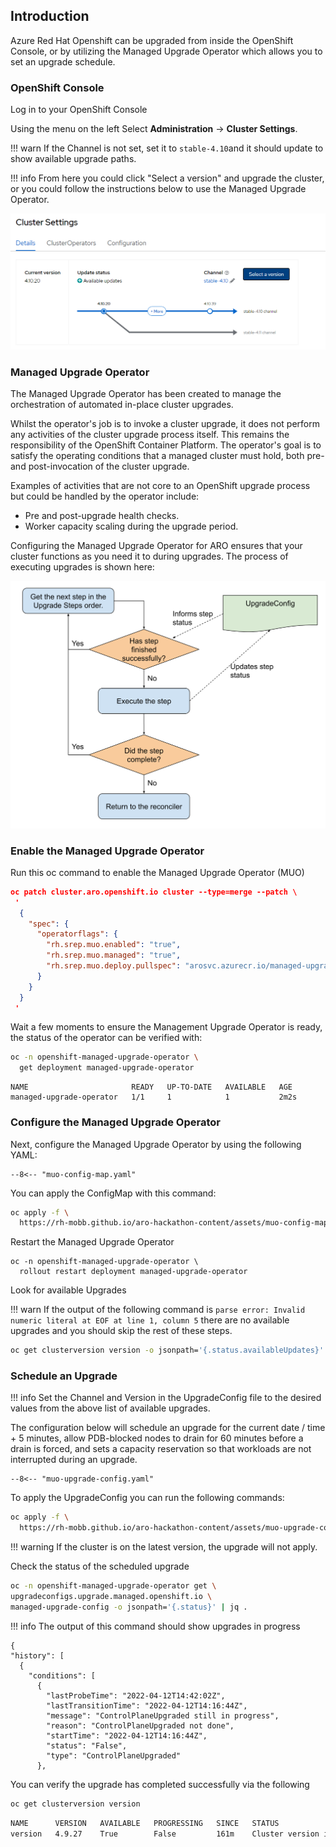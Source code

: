 ## Introduction

Azure Red Hat Openshift can be upgraded from inside the OpenShift Console, or by utilizing the Managed Upgrade Operator which allows you to set an upgrade schedule.

### OpenShift Console

Log in to your OpenShift Console

Using the menu on the left Select **Administration** -> **Cluster Settings**.

!!! warn
    If the Channel is not set, set it to `stable-4.10`and it should update to show available upgrade paths.

!!! info
    From here you could click "Select a version" and upgrade the cluster, or you could follow the instructions below to use the Managed Upgrade Operator.

![screenshot of aro console upgrade screen](Images/aro-console-upgrade.png)

### Managed Upgrade Operator

The Managed Upgrade Operator has been created to manage the orchestration of automated in-place cluster upgrades.

Whilst the operator's job is to invoke a cluster upgrade, it does not perform any activities of the cluster upgrade process itself. This remains the responsibility of the OpenShift Container Platform. The operator's goal is to satisfy the operating conditions that a managed cluster must hold, both pre- and post-invocation of the cluster upgrade.

Examples of activities that are not core to an OpenShift upgrade process but could be handled by the operator include:

- Pre and post-upgrade health checks.
- Worker capacity scaling during the upgrade period.

Configuring the Managed Upgrade Operator for ARO ensures that your cluster functions as you need it to during upgrades. The process of executing upgrades is shown here:

![MUO Upgrade Process](../assets/images/upgradecluster-flow.svg)

### Enable the Managed Upgrade Operator

Run this oc command to enable the Managed Upgrade Operator (MUO)

```json
oc patch cluster.aro.openshift.io cluster --type=merge --patch \
 '
  {
    "spec": {
      "operatorflags": {
        "rh.srep.muo.enabled": "true",
        "rh.srep.muo.managed": "true",
        "rh.srep.muo.deploy.pullspec": "arosvc.azurecr.io/managed-upgrade-operator@sha256:f57615aa690580a12c1e5031ad7ea674ce249c3d0f54e6dc4d070e42a9c9a274"
      }
    }
  }
 '
```

Wait a few moments to ensure the Management Upgrade Operator is ready, the status of the operator can be verified with:

```bash
oc -n openshift-managed-upgrade-operator \
  get deployment managed-upgrade-operator
```

```{ .text .no-copy }
NAME                       READY   UP-TO-DATE   AVAILABLE   AGE
managed-upgrade-operator   1/1     1            1           2m2s
```

### Configure the Managed Upgrade Operator

Next, configure the Managed Upgrade Operator by using the following YAML:

``` title="muo-config-map.yaml"
--8<-- "muo-config-map.yaml"
```

You can apply the ConfigMap with this command:

```bash
oc apply -f \
  https://rh-mobb.github.io/aro-hackathon-content/assets/muo-config-map.yaml
```

Restart the Managed Upgrade Operator

```
oc -n openshift-managed-upgrade-operator \
  rollout restart deployment managed-upgrade-operator
```

Look for available Upgrades

!!! warn
    If the output of the following command is `parse error: Invalid numeric literal at EOF at line 1, column 5` there are no available upgrades and you should skip the rest of these steps.

```bash
oc get clusterversion version -o jsonpath='{.status.availableUpdates}' | jq .
```

### Schedule an Upgrade

!!! info
    Set the Channel and Version in the UpgradeConfig file to the desired values from the above list of available upgrades.

The configuration below will schedule an upgrade for the current date / time + 5 minutes, allow PDB-blocked nodes to drain for 60 minutes before a drain is forced, and sets a capacity reservation so that workloads are not interrupted during an upgrade.

``` title="muo-upgrade-config.yaml"
--8<-- "muo-upgrade-config.yaml"
```

To apply the UpgradeConfig you can run the following commands:

```bash
oc apply -f \
  https://rh-mobb.github.io/aro-hackathon-content/assets/muo-upgrade-config.yaml
```

!!! warning
    If the cluster is on the latest version, the upgrade will not apply.


Check the status of the scheduled upgrade

```bash
oc -n openshift-managed-upgrade-operator get \
upgradeconfigs.upgrade.managed.openshift.io \
managed-upgrade-config -o jsonpath='{.status}' | jq .
```

!!! info
    The output of this command should show upgrades in progress

```{ .json .no-copy }
{
"history": [
  {
    "conditions": [
      {
        "lastProbeTime": "2022-04-12T14:42:02Z",
        "lastTransitionTime": "2022-04-12T14:16:44Z",
        "message": "ControlPlaneUpgraded still in progress",
        "reason": "ControlPlaneUpgraded not done",
        "startTime": "2022-04-12T14:16:44Z",
        "status": "False",
        "type": "ControlPlaneUpgraded"
      },
```

You can verify the upgrade has completed successfully via the following

```bash
oc get clusterversion version
```

```bash
NAME      VERSION   AVAILABLE   PROGRESSING   SINCE   STATUS
version   4.9.27    True        False         161m    Cluster version is 4.9.27
```
